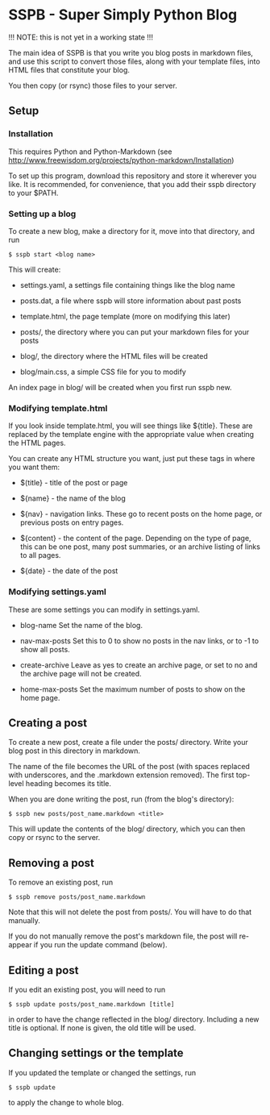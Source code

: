 
SSPB - Super Simply Python Blog
===============================

!!! NOTE: this is not yet in a working state !!!

The main idea of SSPB is that you write you blog posts in markdown
files, and use this script to convert those files, along with your
template files, into HTML files that constitute your blog. 

You then copy (or rsync) those files to your server. 


Setup
-----

### Installation

This requires Python and Python-Markdown 
(see http://www.freewisdom.org/projects/python-markdown/Installation)

To set up this program, download this repository and store it wherever
you like. It is recommended, for convenience, that you add their sspb
directory to your $PATH.

### Setting up a blog

To create a new blog, make a directory for it, move into that
directory, and run

    $ sspb start <blog name>

This will create:

- settings.yaml, a settings file containing things like the blog name

- posts.dat, a file where sspb will store information about past posts

- template.html, the page template (more on modifying this later)

- posts/, the directory where you can put your markdown files for your
  posts

- blog/, the directory where the HTML files will be created

- blog/main.css, a simple CSS file for you to modify

An index page in blog/ will be created when you first run sspb new.


### Modifying template.html

If you look inside template.html, you will see things like
${title}. These are replaced by the template engine with the
appropriate value when creating the HTML pages. 

You can create any HTML structure you want, just put these tags in
where you want them:

- $(title} - title of the post or page

- ${name} - the name of the blog

- ${nav} - navigation links. These go to recent posts on the home
  page, or previous posts on entry pages.

- ${content} - the content of the page. Depending on the type of page,
this can be one post, many post summaries, or an archive listing of
links to all pages. 

- ${date} - the date of the post


### Modifying settings.yaml

These are some settings you can modify in settings.yaml. 

- blog-name
  Set the name of the blog.

- nav-max-posts
  Set this to 0 to show no posts in the nav links, or to -1 to show
  all posts.

- create-archive
  Leave as yes to create an archive page, or set to no and the
  archive page will not be created.

- home-max-posts
  Set the maximum number of posts to show on the home page. 


Creating a post
---------------

To create a new post, create a file under the posts/ directory. Write
your blog post in this directory in markdown. 

The name of the file becomes the URL of the post (with spaces
replaced with underscores, and the .markdown extension removed).
The first top-level heading becomes its title.  

When you are done writing the post, run (from the blog's directory):

    $ sspb new posts/post_name.markdown <title>

This will update the contents of the blog/ directory, which you can
then copy or rsync to the server.


Removing a post
---------------

To remove an existing post, run

    $ sspb remove posts/post_name.markdown

Note that this will not delete the post from posts/. You will have to
do that manually. 

If you do not manually remove the post's markdown file, the post will
re-appear if you run the update command (below). 


Editing a post
--------------

If you edit an existing post, you will need to run

    $ sspb update posts/post_name.markdown [title]

in order to have the change reflected in the blog/
directory. Including a new title is optional. If none is given, the
old title will be used.  


Changing settings or the template
---------------------------------

If you updated the template or changed the settings, run

    $ sspb update

to apply the change to whole blog.






